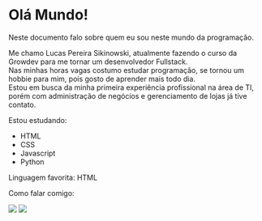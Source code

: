 # Olá Mundo! 
Neste documento falo sobre quem eu sou neste mundo da programação.

  Me chamo Lucas Pereira Sikinowski, atualmente fazendo o curso da Growdev para me tornar um desenvolvedor Fullstack. <br> 
  Nas minhas horas vagas costumo estudar programação, se tornou um hobbie para mim, pois gosto de aprender mais todo dia. <br>
  Estou em busca da minha primeira experiência profissional na área de TI, porém com administração de negócios e gerenciamento de lojas já tive contato.
 
 Estou estudando:
  - HTML
  - CSS
  - Javascript
  - Python

Linguagem favorita: HTML 

Como falar comigo:

<p align="left">
  <a href="#" alt="Gmail">
  <img src="https://img.shields.io/badge/-Gmail-FF0000?style=flat-square&labelColor=FF0000&logo=gmail&logoColor=white&link=lucas.psiki@gmail.com" /></a>

  <a href="#" alt="Linkedin">
  <img src="https://img.shields.io/badge/-Linkedin-0e76a8?style=flat-square&logo=Linkedin&logoColor=white&link=https://www.linkedin.com/in/lucas-pereira-sikinowski-a05347233/" /></a>
</p>  
